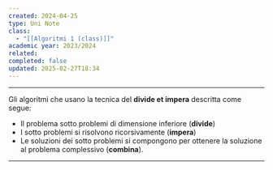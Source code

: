 ```yaml
---
created: 2024-04-25
type: Uni Note
class:
  - "[[Algoritmi 1 (class)]]"
academic year: 2023/2024
related: 
completed: false
updated: 2025-02-27T18:34
---
```

---

Gli algoritmi che usano la tecnica del **divide et impera** descritta come segue:

- Il problema sotto problemi di dimensione inferiore (**divide**)
- I sotto problemi si risolvono ricorsivamente (**impera**)
- Le soluzioni dei sotto problemi si compongono per ottenere la soluzione al problema complessivo (**combina**).

---